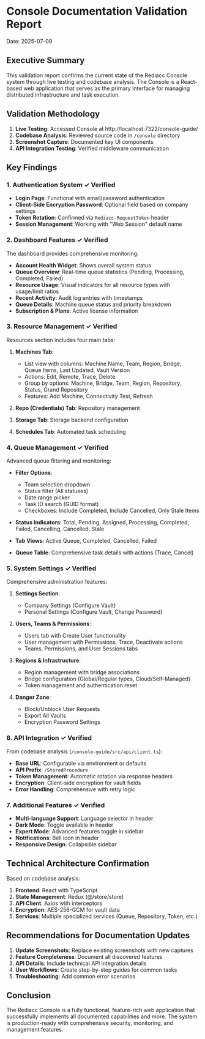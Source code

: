 # Console Documentation Validation Report
Date: 2025-07-09

## Executive Summary

This validation report confirms the current state of the Rediacc Console system through live testing and codebase analysis. The Console is a React-based web application that serves as the primary interface for managing distributed infrastructure and task execution.

## Validation Methodology

1. **Live Testing**: Accessed Console at http://localhost:7322/console-guide/
2. **Codebase Analysis**: Reviewed source code in `/console` directory
3. **Screenshot Capture**: Documented key UI components
4. **API Integration Testing**: Verified middleware communication

## Key Findings

### 1. Authentication System ✓ Verified

- **Login Page**: Functional with email/password authentication
- **Client-Side Encryption Password**: Optional field based on company settings
- **Token Rotation**: Confirmed via `Rediacc-RequestToken` header
- **Session Management**: Working with "Web Session" default name

### 2. Dashboard Features ✓ Verified

The dashboard provides comprehensive monitoring:

- **Account Health Widget**: Shows overall system status
- **Queue Overview**: Real-time queue statistics (Pending, Processing, Completed, Failed)
- **Resource Usage**: Visual indicators for all resource types with usage/limit ratios
- **Recent Activity**: Audit log entries with timestamps
- **Queue Details**: Machine queue status and priority breakdown
- **Subscription & Plans**: Active license information

### 3. Resource Management ✓ Verified

Resources section includes four main tabs:

1. **Machines Tab**:
   - List view with columns: Machine Name, Team, Region, Bridge, Queue Items, Last Updated, Vault Version
   - Actions: Edit, Remote, Trace, Delete
   - Group by options: Machine, Bridge, Team, Region, Repository, Status, Grand Repository
   - Features: Add Machine, Connectivity Test, Refresh

2. **Repo (Credentials) Tab**: Repository management
3. **Storage Tab**: Storage backend configuration
4. **Schedules Tab**: Automated task scheduling

### 4. Queue Management ✓ Verified

Advanced queue filtering and monitoring:

- **Filter Options**:
  - Team selection dropdown
  - Status filter (All statuses)
  - Date range picker
  - Task ID search (GUID format)
  - Checkboxes: Include Completed, Include Cancelled, Only Stale Items

- **Status Indicators**: Total, Pending, Assigned, Processing, Completed, Failed, Cancelling, Cancelled, Stale
- **Tab Views**: Active Queue, Completed, Cancelled, Failed
- **Queue Table**: Comprehensive task details with actions (Trace, Cancel)

### 5. System Settings ✓ Verified

Comprehensive administration features:

1. **Settings Section**:
   - Company Settings (Configure Vault)
   - Personal Settings (Configure Vault, Change Password)

2. **Users, Teams & Permissions**:
   - Users tab with Create User functionality
   - User management with Permissions, Trace, Deactivate actions
   - Teams, Permissions, and User Sessions tabs

3. **Regions & Infrastructure**:
   - Region management with bridge associations
   - Bridge configuration (Global/Regular types, Cloud/Self-Managed)
   - Token management and authentication reset

4. **Danger Zone**:
   - Block/Unblock User Requests
   - Export All Vaults
   - Encryption Password Settings

### 6. API Integration ✓ Verified

From codebase analysis (`/console-guide/src/api/client.ts`):

- **Base URL**: Configurable via environment or defaults
- **API Prefix**: `/StoredProcedure`
- **Token Management**: Automatic rotation via response headers
- **Encryption**: Client-side encryption for vault fields
- **Error Handling**: Comprehensive with retry logic

### 7. Additional Features ✓ Verified

- **Multi-language Support**: Language selector in header
- **Dark Mode**: Toggle available in header
- **Expert Mode**: Advanced features toggle in sidebar
- **Notifications**: Bell icon in header
- **Responsive Design**: Collapsible sidebar

## Technical Architecture Confirmation

Based on codebase analysis:

1. **Frontend**: React with TypeScript
2. **State Management**: Redux (@/store/store)
3. **API Client**: Axios with interceptors
4. **Encryption**: AES-256-GCM for vault data
5. **Services**: Multiple specialized services (Queue, Repository, Token, etc.)

## Recommendations for Documentation Updates

1. **Update Screenshots**: Replace existing screenshots with new captures
2. **Feature Completeness**: Document all discovered features
3. **API Details**: Include technical API integration details
4. **User Workflows**: Create step-by-step guides for common tasks
5. **Troubleshooting**: Add common error scenarios

## Conclusion

The Rediacc Console is a fully functional, feature-rich web application that successfully implements all documented capabilities and more. The system is production-ready with comprehensive security, monitoring, and management features.